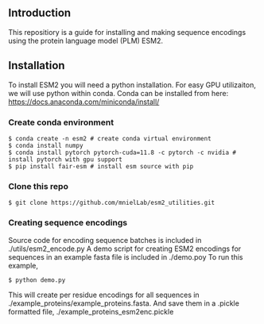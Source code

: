 ## Introduction
This repositiory is a guide for installing and making sequence encodings using the protein language model (PLM) ESM2.
## Installation
To install ESM2 you will need a python installation. 
For easy GPU utilizaiton, we will use python within conda. Conda can be installed from here: https://docs.anaconda.com/miniconda/install/ 
### Create conda environment
```
$ conda create -n esm2 # create conda virtual environment
$ conda install numpy
$ conda install pytorch pytorch-cuda=11.8 -c pytorch -c nvidia # install pytorch with gpu support
$ pip install fair-esm # install esm source with pip
```
### Clone this repo
```
$ git clone https://github.com/mnielLab/esm2_utilities.git
```
### Creating sequence encodings
Source code for encoding sequence batches is included in ./utils/esm2_encode.py
A demo script for creating ESM2 encodings for sequences in an example fasta file is included in ./demo.poy
To run this example,
```
$ python demo.py
```
This will create per residue encodings for all sequences in ./example_proteins/example_proteins.fasta.
And save them in a .pickle formatted file, ./example_proteins_esm2enc.pickle
